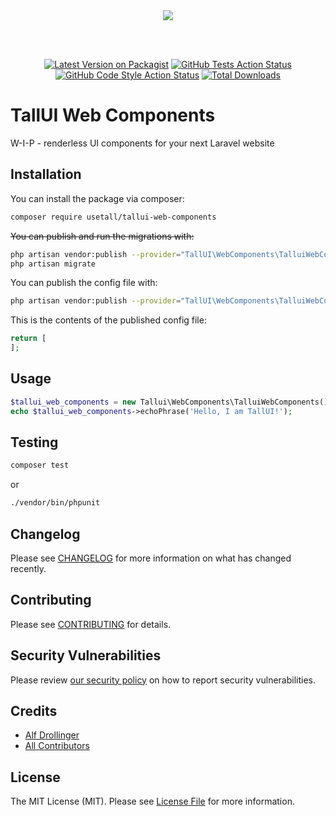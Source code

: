 <div align="center">

<img src="https://raw.githubusercontent.com/usetall/tallui-art/main/logo/logo-gh.png" />

<br><br>

[![Latest Version on Packagist](https://img.shields.io/packagist/v/usetall/tallui-web-components.svg)](https://packagist.org/packages/usetall/tallui-web-components) [![GitHub Tests Action Status](https://img.shields.io/github/workflow/status/usetall/tallui-web-components/run-tests?label=tests)](https://github.com/usetall/tallui-web-components/actions?query=workflow%3ATests+branch%3Amaster) [![GitHub Code Style Action Status](https://img.shields.io/github/workflow/status/usetall/tallui-web-components/Check%20&%20fix%20styling?label=code%20style)](https://github.com/usetall/tallui-web-components/actions?query=workflow%3A"Check+%26+fix+styling"+branch%3Amaster) [![Total Downloads](https://img.shields.io/packagist/dt/usetall/tallui-web-components.svg?color=blue)](https://packagist.org/packages/usetall/tallui-web-components)

</div>

# TallUI Web Components
W-I-P - renderless UI components for your next Laravel website

## Installation

You can install the package via composer:

```bash
composer require usetall/tallui-web-components
```

~~You can publish and run the migrations with:~~

```bash
php artisan vendor:publish --provider="TallUI\WebComponents\TalluiWebComponentsServiceProvider" --tag="tallui-web-components-migrations"
php artisan migrate
```

You can publish the config file with:
```bash
php artisan vendor:publish --provider="TallUI\WebComponents\TalluiWebComponentsServiceProvider" --tag="tallui-web-components-config"
```

This is the contents of the published config file:

```php
return [
];
```

## Usage

```php
$tallui_web_components = new Tallui\WebComponents\TalluiWebComponents();
echo $tallui_web_components->echoPhrase('Hello, I am TallUI!');
```

## Testing

```bash
composer test
```

or

```bash
./vendor/bin/phpunit
```

## Changelog

Please see [CHANGELOG](CHANGELOG.md) for more information on what has changed recently.

## Contributing

Please see [CONTRIBUTING](https://github.com/usetall/tallui-docs/blob/main/.github/CONTRIBUTING.md) for details.

## Security Vulnerabilities

Please review [our security policy](../../security/policy) on how to report security vulnerabilities.

## Credits

- [Alf Drollinger](https://github.com/adrolli)
- [All Contributors](../../contributors)

## License

The MIT License (MIT). Please see [License File](LICENSE.md) for more information.
